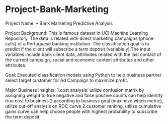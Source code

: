 # Project-Bank-Marketing
Project Name: •	Bank Marketing Predictive Analysis

Project Background: This is famous dataset in UCI Machine Learning Repository. The data is related with direct marketing campaigns (phone calls) of a Portuguese banking institution. The classification goal is to predict if the client will subscribe a term deposit (variable y).The input variables include bank client data, attributes related with the last contact of the current campaign, social and economic context attributes and other attributes.

Goal: Executed classification models using Python to help business partner select target customer for Ad Campaign to maximize profit.

Major Business Insights:
1.cost analysis: utilize confusion matrix by assigning weight to true negative and false positive counts can help identify true cost to business
2.according to business goal (maximize which metric), utilize cut-off analysis on ROC curve
2.customer ranking, utilize cumulative gains curve can help choose people with highest probability to subscribe the term deposit
